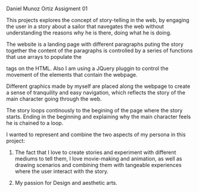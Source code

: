 Daniel Munoz Ortiz
Assigment 01

This projects explores the concept of story-telling in the web, by engaging the user
in a story about a sailor that navegates the web without understanding the reasons
why he is there, doing what he is doing.

The website is a landing page with different paragraphs puting the story together
the content of the paragraphs is controlled by a series of functions that use arrays to
populate the <p> tags on the HTML. Also I am using a JQuery pluggin to control the movement
of the elements that contain the webpage.

Different graphics made by myself are placed along the webpage to create a sense
of tranquility and easy navigation, which reflects the story of the main character
going through the web.

The story loops continously to the begining of the page where the story starts.
Ending in the beginning and explaining why the main character feels he is
chained to a loop.

I wanted to represent and combine the two aspects of my persona in this project:

1) The fact that I love to create stories and experiment with different mediums
to tell them, I love movie-making and animation, as well as drawing scenarios
and combining them with tangeable experiences where the user interact with the story.

2) My passion for Design and aesthetic arts.
